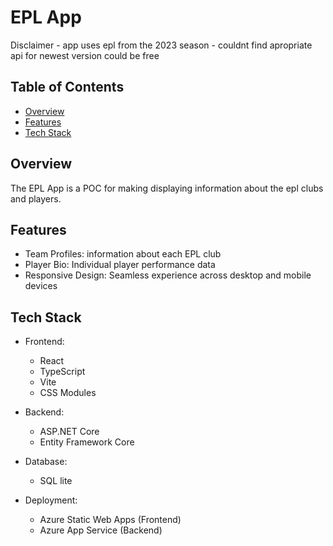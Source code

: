 # EPL App
 Disclaimer - app uses epl from the 2023 season - couldnt find apropriate api for newest version could be free
## Table of Contents

- [Overview](#overview)
- [Features](#features)
- [Tech Stack](#tech-stack)

## Overview

The EPL App is a POC for making displaying information about the epl clubs and players.

## Features

- Team Profiles: information about each EPL club
- Player Bio: Individual player performance data
- Responsive Design: Seamless experience across desktop and mobile devices

## Tech Stack

- Frontend:
  - React
  - TypeScript
  - Vite
  - CSS Modules

- Backend:
  - ASP.NET Core
  - Entity Framework Core

- Database:
  - SQL lite

- Deployment:
  - Azure Static Web Apps (Frontend)
  - Azure App Service (Backend)
